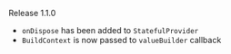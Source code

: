 Release 1.1.0

- `onDispose` has been added to `StatefulProvider`
- `BuildContext` is now passed to `valueBuilder` callback
